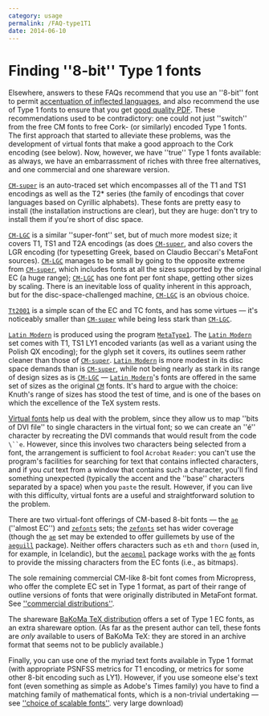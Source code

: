 ```yaml
---
category: usage
permalink: /FAQ-type1T1
date: 2014-06-10
---
```


# Finding ''8-bit'' Type&nbsp;1 fonts

Elsewhere, answers to these FAQs recommend that you use an
''8-bit'' font to permit 
[accentuation of inflected languages](/FAQ-hyphenaccents),
and also recommend the use of Type&nbsp;1 fonts to ensure that
you get [good quality PDF](/FAQ-fuzzy-type3).  These
recommendations used to be contradictory: one could not just
''switch'' from the free CM fonts to free Cork- (or similarly)
encoded Type&nbsp;1 fonts.  The first approach that started to alleviate
these problems, was the development of virtual fonts that make
a good approach to the Cork encoding (see below).  Now, however, we
have ''true'' Type&nbsp;1 fonts available: as always, we have an
embarrassment of riches with three free alternatives, and one
commercial and one shareware version.

[`CM-super`](https://ctan.org/pkg/CM-super) is an
auto-traced set which encompasses all of the T1 and TS1
encodings as well as the T2* series (the family of encodings
that cover languages based on Cyrillic alphabets).  These fonts are
pretty easy to install (the installation instructions are clear), but
they are huge: don't try to install them if you're short of disc
space.

[`CM-LGC`](https://ctan.org/pkg/CM-LGC) is a similar ''super-font'' set, but of much more
modest size; it covers T1, TS1 and T2A
encodings (as does [`CM-super`](https://ctan.org/pkg/CM-super), and also covers the LGR
encoding (for typesetting Greek, based on Claudio Beccari's MetaFont
sources).  [`CM-LGC`](https://ctan.org/pkg/CM-LGC) manages to be small by going to the
opposite extreme from [`CM-super`](https://ctan.org/pkg/CM-super), which includes fonts at all
the sizes supported by the original EC (a huge range);
[`CM-LGC`](https://ctan.org/pkg/CM-LGC) has one font per font shape, getting other sizes by
scaling.  There is an inevitable loss of quality inherent in this
approach, but for the disc-space-challenged machine, [`CM-LGC`](https://ctan.org/pkg/CM-LGC)
is an obvious choice.

[`Tt2001`](https://ctan.org/pkg/Tt2001) is a simple scan of the EC and TC
fonts, and has some virtues&nbsp;&mdash; it's noticeably smaller than
[`CM-super`](https://ctan.org/pkg/CM-super) while being less stark than [`CM-LGC`](https://ctan.org/pkg/CM-LGC).

[`Latin Modern`](https://ctan.org/pkg/lm) is produced using the
program [`MetaType1`](/FAQ-textrace).  The
[`Latin Modern`](https://ctan.org/pkg/lm) set comes with T1, TS1
LY1 encoded variants (as well as a variant using the Polish
QX encoding); for the glyph set it covers, its outlines seem
rather cleaner than those of [`CM-super`](https://ctan.org/pkg/CM-super). 
[`Latin Modern`](https://ctan.org/pkg/lm)
is more modest in its disc space demands than is
[`CM-super`](https://ctan.org/pkg/CM-super), while not being nearly as stark in its range of
design sizes as is [`CM-LGC`](https://ctan.org/pkg/CM-LGC)&nbsp;&mdash;
[`Latin Modern`](https://ctan.org/pkg/lm)'s fonts are offered in the same set of sizes as the
original [`CM`](https://ctan.org/pkg/CM) fonts.  It's hard to argue with the choice:
Knuth's range of sizes has stood the test of time, and is one of the
bases on which the excellence of the TeX system rests.

[Virtual fonts](/FAQ-virtualfonts) help us deal with the problem,
since they allow us to map ''bits of DVI file'' to single
characters in the virtual font; so we can create an ''&eacute;'' character
by recreating the DVI commands that would result from the code
`\``e`.  However, since this involves two characters being
selected from a font, the arrangement is sufficient to fool
`Acrobat` `Reader`: you can't use the program's
facilities for searching for text that contains inflected characters,
and if you _cut_ text from a window that contains such a
character, you'll find something unexpected (typically the accent and
the ''base'' characters separated by a space) when you `paste`
the result.  However, if you can live with this difficulty, virtual
fonts are a useful and straightforward solution to the problem.

There are two virtual-font offerings of CM-based 8-bit
fonts&nbsp;&mdash; the [`ae`](https://ctan.org/pkg/ae) (''almost EC'') and
[`zefonts`](https://ctan.org/pkg/zefonts) sets; the [`zefonts`](https://ctan.org/pkg/zefonts) set has wider coverage
(though the [`ae`](https://ctan.org/pkg/ae) set may be extended to offer guillemets by
use of the [`aeguill`](https://ctan.org/pkg/aeguill) package).  Neither offers characters such
as `eth` and `thorn` (used in, for example, in
Icelandic), but the [`aecompl`](https://ctan.org/pkg/ae) package works with the
[`ae`](https://ctan.org/pkg/ae) fonts to provide the missing characters from the
EC fonts (i.e., as bitmaps).

The sole remaining commercial CM-like 8-bit font comes from
Micropress, who offer the complete EC set
in Type&nbsp;1 format, as part of their range of outline versions of fonts
that were originally distributed in MetaFont format.  See
[''commercial distributions''](/FAQ-commercial).

The shareware 
[BaKoMa TeX distribution](/FAQ-TeXsystems) offers a
set of Type&nbsp;1 EC fonts, as an extra shareware option.  (As far
as the present author can tell, these fonts are _only_ available
to users of BaKoMa TeX: they are stored in an archive format that
seems not to be publicly available.)

Finally, you can use one of the myriad text fonts available in Type&nbsp;1
format (with appropriate PSNFSS metrics for T1 encoding,
or metrics for some other 8-bit encoding such as LY1).  However,
if you use someone else's text font (even something as simple as
Adobe's Times family) you have to find a matching family of
mathematical fonts, which is a non-trivial undertaking&nbsp;&mdash;
see [''choice of scalable fonts''](/FAQ-psfchoice).
  very large download)

